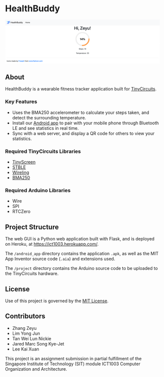 # HealthBuddy

![Web GUI](static/screenshot.png)

## About
HealthBuddy is a wearable fitness tracker application built for [TinyCircuits](https://tinycircuits.com/products/tinyscreen-smart-watch-kit?variant=14982167303). 

### Key Features
- Uses the BMA250 accelerometer to calculate your steps taken, and detect the surrounding temperature.
- Install our [Android app](/android_app/ICT1003.apk) to pair with your mobile phone through Bluetooth LE and see statistics in real time.
- Sync with a web server, and display a QR code for others to view your statistics.

### Required TinyCircuits Libraries
- [TinyScreen](https://github.com/TinyCircuits/TinyCircuits-TinyScreen_Lib)
- [STBLE](https://github.com/TinyCircuits/TinyCircuits-TinyShield-BLE-ASD2116/blob/master/examples/STBLE.zip)
- [Wireling](https://github.com/TinyCircuits/TinyCircuits-Wireling-Lib)
- [BMA250](https://github.com/TinyCircuits/TinyCircuits-BMA250-library)

### Required Arduino Libraries
- Wire
- SPI
- RTCZero

## Project Structure
The web GUI is a Python web application built with Flask, and is deployed on Heroku, at https://ict1003.herokuapp.com/. 

The `/android_app` directory contains the application `.apk`, as well as the MIT App Inventor source code (`.aia`) and extensions used.

The `/project` directory contains the Arduino source code to be uploaded to the TinyCircuits hardware.

## License
Use of this project is governed by the [MIT License](LICENSE).

## Contributors

- Zhang Zeyu
- Lim Yong Jun
- Tan Wei Lun Nickie
- Jared Marc Song Kye-Jet
- Lee Kai Xuan

This project is an assignment submission in partial fulfillment of the Singapore Institute of Technology (SIT) module ICT1003 Computer Organization and Architecture. 
